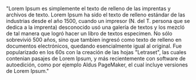 "Lorem Ipsum es simplemente el texto de relleno de las imprentas y archivos de texto. 
Lorem Ipsum ha sido el texto de relleno estándar de las industrias desde el año 1500, 
cuando un impresor (N. del T. persona que se dedica a la imprenta) desconocido usó una galería de textos 
y los mezcló de tal manera que logró hacer un libro de textos especimen. No sólo sobrevivió 500 años,
sino que tambien ingresó como texto de relleno en documentos electrónicos, quedando esencialmente
igual al original. Fue popularizado en los 60s con la creación de las hojas "Letraset",
las cuales contenian pasajes de Lorem Ipsum, y más recientemente con software de autoedición, 
como por ejemplo Aldus PageMaker, el cual incluye versiones de Lorem Ipsum."